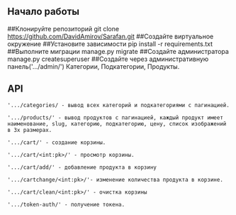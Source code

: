 ## Начало работы
##Клонируйте репозиторий 
git clone https://github.com/DavidAmirov/Sarafan.git
##Создайте виртуальное окружение 
##Установите зависимости pip install -r requirements.txt
##Выполните миграции manage.py migrate
##Создайте администратора manage.py createsuperuser
##Создайте через административную панель('.../admin/') Категории, Подкатегории, Продукты.
## API
```
'.../categories/ - вывод всех категорий и подкатегориями с пагинацией.
```
```
'.../products/' - вывод продуктов с пагинацией, каждый продукт имеет наименование, slug, категорию, подкатегорию, цену, список изображений в 3х размерах.
```
```
'.../cart/' - создание корзины.
```
```
'.../cart/<int:pk>/' - просмотр корзины.
```
```
'.../cart/add/' - добавление продукта в корзину
```
```
'.../cartchange/<int:pk>/'- изменение количества продукта в корзине.
```
```
'.../cart/clean/<int:pk>/' - очистка корзины
```
```
'.../token-auth/' - получение токена.
```
